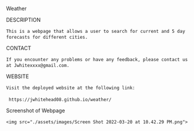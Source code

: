 Weather

DESCRIPTION

    This is a webpage that allows a user to search for current and 5 day forecasts for different cities. 

CONTACT

    If you encounter any problems or have any feedback, please contact us at Jwhitexxxx@gmail.com.

WEBSITE

    Visit the deployed website at the following link: 

     https://jwhitehead08.github.io/weather/


Screenshot of Webpage

    <img src="./assets/images/Screen Shot 2022-03-20 at 10.42.29 PM.png">